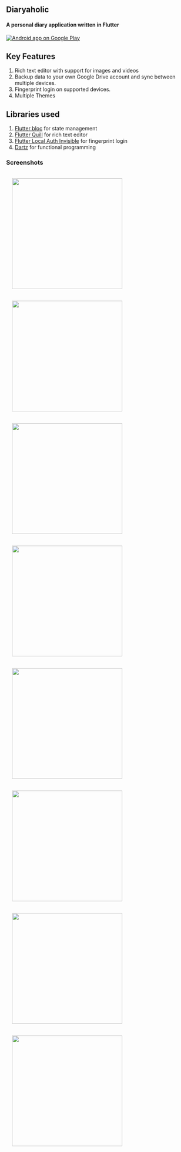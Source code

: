 ## Diaryaholic

#### A personal diary application written in Flutter

<a href="https://play.google.com/store/apps/details?id=me.sankethbk.dairyapp">
  <img alt="Android app on Google Play" src="https://developer.android.com/images/brand/en_app_rgb_wo_45.png" />
</a>

## Key Features

1. Rich text editor with support for images and videos
2. Backup data to your own Google Drive account and sync between multiple devices.
3. Fingerprint login on supported devices.
4. Multiple Themes

## Libraries used

1. [Flutter bloc](https://bloclibrary.dev/#/) for state management
2. [Flutter Quill](https://pub.dev/packages/flutter_quill) for rich text editor
3. [Flutter Local Auth Invisible](https://pub.dev/packages/flutter_local_auth_invisible) for fingerprint login
4. [Dartz](https://pub.dev/packages/dartz) for functional programming

### Screenshots

<div style="display:flex; flex-wrap: wrap;">
<img src="https://play-lh.googleusercontent.com/XpmWV-0KYD05TX8wis9_2im9W-dVyoVcelU4Vs65NtOkevLvnQAN4xInIqenQS_E-M_Z=w1052-h592-rw" style = "padding: 1rem; height: 300px">
<img src="https://play-lh.googleusercontent.com/NGA8M9ADN-92a4dqoB8E-I7C9CBx46j30UldKeRiBqqvqBfr4TF6NLNp61NnMqiEz4U=w1052-h592-rw" style = "padding: 1rem;  height: 300px">
<img src="https://play-lh.googleusercontent.com/SeO5qfqjG8K3b9xkp50Q6eCHLFdeq_3kACkkDah2vhMNCpDFIxyje4Br2OpBfzNPZfc=w1052-h592-rw" style = "padding: 1rem;  height: 300px">
<img src="https://play-lh.googleusercontent.com/DFDuTUM6WnVDJkxbBSzuJiZK-BTHuNoIRe8qyvH0n2ReQeSgbqFeGaAL8Zp-N6wVF-FH=w1052-h592-rw" style = "padding: 1rem;  height: 300px">
<img src="https://play-lh.googleusercontent.com/r-op0omSd2BgOLiDHpAsrjG6wKpBCpMzCf3Lf5UBlWOaf98eyoMo_eiH-PTRJ1CDgHh6=w1052-h592-rw" style = "padding: 1rem;  height: 300px">
<img src="https://play-lh.googleusercontent.com/cX3M2PFpQAki-wT2YCZAt8rlUa07H_UAFGpOwePrBfSD-BjgrTMQs_j1FYsgKnSDcbN2=w1052-h592-rw" style = "padding: 1rem;  height: 300px">
<img src="https://play-lh.googleusercontent.com/3JwekFJXpECEN2kczGHRe2-zUneKE0mtutCtThZIYBv9OfGN4vivbYL5KDw5DFhLES4=w1052-h592-rw" style = "padding: 1rem;  height: 300px">
<img src="https://play-lh.googleusercontent.com/0i2Aokmfxw2WaX2aReg3b3bzG3xqMsfOFEXqnguzzHLq3EwnIVxc98biEagpKLiHtc8=w1052-h592-rw" style = "padding: 1rem;  height: 300px">
</div>
